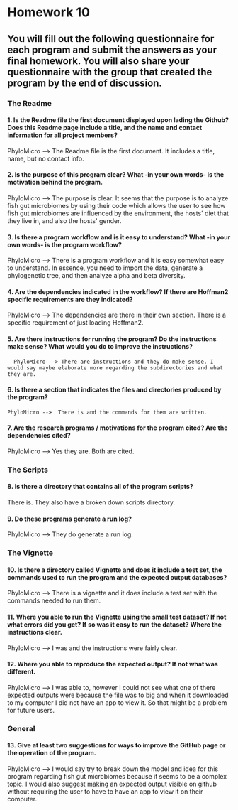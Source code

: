 # Homework 10

You will fill out the following
questionnaire for each program and submit the answers as your final homework. You will
also share your questionnaire with the group that created the program __by the end of discussion__.
---

### The Readme

#### 1. Is the Readme file the first document displayed upon lading the Github?  Does this Readme page include a title, and the name and contact information for all project members?
  PhyloMicro --> The Readme file is the first document. It includes a title, name, but no contact info.

#### 2. Is the purpose of this program clear? What -in your own words- is the motivation behind the program.
  PhyloMicro --> The purpose is clear. It seems that the purpose is to analyze fish gut microbiomes by using their code which allows the user to see how fish gut microbiomes are influenced by the environment, the hosts' diet that they live in, and also the hosts' gender. 
         
#### 3. Is there a program workflow and is it easy to understand?  What -in your own words- is the program workflow?
  PhyloMicro --> There is a program workflow and it is easy somewhat easy to understand. In essence, you need to import the data, generate a phylogenetic tree, and then analyze alpha and beta diversity. 
        
#### 4. Are the dependencies indicated in the workflow?  If there are Hoffman2 specific requirements are they indicated?
PhyloMicro --> The dependencies are there in their own section. There is a specific requirement of just loading Hoffman2.
      
#### 5. Are there instructions for running the program?  Do the instructions make sense?  What would you do to improve the instructions?
      PhyloMicro --> There are instructions and they do make sense. I would say maybe elaborate more regarding the subdirectories and what they are. 
#### 6. Is there a section that indicates the files and directories produced by the program?
    PhyloMicro -->  There is and the commands for them are written.
#### 7. Are the research programs / motivations for the program cited?  Are the dependencies cited?
PhyloMicro --> Yes they are. Both are cited.
### The Scripts

#### 8. Is there a directory that contains all of the program scripts?
There is. They also have a broken down scripts directory.
    

#### 9. Do these programs generate a run log?
PhyloMicro --> They do generate a run log.    

### The Vignette

#### 10. Is there a directory called Vignette and does it include a test set, the commands used to run the program and the expected output databases?
  PhyloMicro --> There is a vignette and it does include a test set with the commands needed to run them.
  
#### 11. Where you able to run the Vignette using the small test dataset? If not what errors did you get?  If so was it easy to run the dataset?  Where the instructions clear.
PhyloMicro --> I was and the instructions were fairly clear. 
 
#### 12. Where you able to reproduce the expected output?  If not what was different.
 PhyloMicro --> I was able to, however I could not see what one of there expected outputs were because the file was to big and when it downloaded to my computer I did not have an app to view it. So that might be a problem for future users. 

### General

#### 13. Give __at least two__ suggestions for ways to improve the GitHub page or the operation of the program.
  PhyloMicro --> I would say try to break down the model and idea for this program regarding fish gut microbiomes because it seems to be a complex topic. I would also suggest making an expected output visible on github without requiring the user to have to have an app to view it on their computer. 
